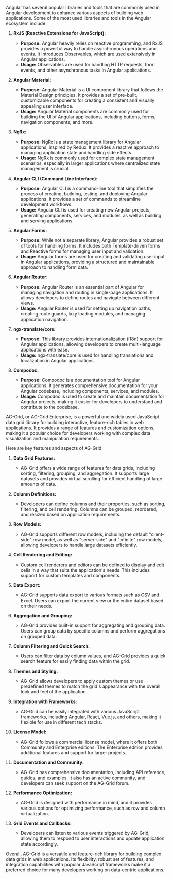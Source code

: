 Angular has several popular libraries and tools that are commonly used in Angular development to enhance various aspects of building web applications. Some of the most used libraries and tools in the Angular ecosystem include:

1. **RxJS (Reactive Extensions for JavaScript):**
   - **Purpose:** Angular heavily relies on reactive programming, and RxJS provides a powerful way to handle asynchronous operations and events. It introduces Observables, which are used extensively in Angular applications.
   - **Usage:** Observables are used for handling HTTP requests, form events, and other asynchronous tasks in Angular applications.

2. **Angular Material:**
   - **Purpose:** Angular Material is a UI component library that follows the Material Design principles. It provides a set of pre-built, customizable components for creating a consistent and visually appealing user interface.
   - **Usage:** Angular Material components are commonly used for building the UI of Angular applications, including buttons, forms, navigation components, and more.

3. **NgRx:**
   - **Purpose:** NgRx is a state management library for Angular applications, inspired by Redux. It provides a reactive approach to managing application state and handling side effects.
   - **Usage:** NgRx is commonly used for complex state management scenarios, especially in larger applications where centralized state management is crucial.

4. **Angular CLI (Command Line Interface):**
   - **Purpose:** Angular CLI is a command-line tool that simplifies the process of creating, building, testing, and deploying Angular applications. It provides a set of commands to streamline development workflows.
   - **Usage:** Angular CLI is used for creating new Angular projects, generating components, services, and modules, as well as building and serving applications.

5. **Angular Forms:**
   - **Purpose:** While not a separate library, Angular provides a robust set of tools for handling forms. It includes both Template-driven forms and Reactive forms for managing user input and validation.
   - **Usage:** Angular forms are used for creating and validating user input in Angular applications, providing a structured and maintainable approach to handling form data.

6. **Angular Router:**
   - **Purpose:** Angular Router is an essential part of Angular for managing navigation and routing in single-page applications. It allows developers to define routes and navigate between different views.
   - **Usage:** Angular Router is used for setting up navigation paths, creating route guards, lazy loading modules, and managing application navigation.

7. **ngx-translate/core:**
   - **Purpose:** This library provides internationalization (i18n) support for Angular applications, allowing developers to create multi-language applications with ease.
   - **Usage:** ngx-translate/core is used for handling translations and localization in Angular applications.

8. **Compodoc:**
   - **Purpose:** Compodoc is a documentation tool for Angular applications. It generates comprehensive documentation for your Angular codebase, including components, services, and modules.
   - **Usage:** Compodoc is used to create and maintain documentation for Angular projects, making it easier for developers to understand and contribute to the codebase.

AG-Grid, or AG-Grid Enterprise, is a powerful and widely used JavaScript data grid library for building interactive, feature-rich tables in web applications. It provides a range of features and customization options, making it a popular choice for developers working with complex data visualization and manipulation requirements.

Here are key features and aspects of AG-Grid:

1. **Data Grid Features:**
   - AG-Grid offers a wide range of features for data grids, including sorting, filtering, grouping, and aggregation. It supports large datasets and provides virtual scrolling for efficient handling of large amounts of data.

2. **Column Definitions:**
   - Developers can define columns and their properties, such as sorting, filtering, and cell rendering. Columns can be grouped, reordered, and resized based on application requirements.

3. **Row Models:**
   - AG-Grid supports different row models, including the default "client-side" row model, as well as "server-side" and "infinite" row models, allowing developers to handle large datasets efficiently.

4. **Cell Rendering and Editing:**
   - Custom cell renderers and editors can be defined to display and edit cells in a way that suits the application's needs. This includes support for custom templates and components.

5. **Data Export:**
   - AG-Grid supports data export to various formats such as CSV and Excel. Users can export the current view or the entire dataset based on their needs.

6. **Aggregation and Grouping:**
   - AG-Grid provides built-in support for aggregating and grouping data. Users can group data by specific columns and perform aggregations on grouped data.

7. **Column Filtering and Quick Search:**
   - Users can filter data by column values, and AG-Grid provides a quick search feature for easily finding data within the grid.

8. **Themes and Styling:**
   - AG-Grid allows developers to apply custom themes or use predefined themes to match the grid's appearance with the overall look and feel of the application.

9. **Integration with Frameworks:**
   - AG-Grid can be easily integrated with various JavaScript frameworks, including Angular, React, Vue.js, and others, making it flexible for use in different tech stacks.

10. **License Model:**
    - AG-Grid follows a commercial license model, where it offers both Community and Enterprise editions. The Enterprise edition provides additional features and support for larger projects.

11. **Documentation and Community:**
    - AG-Grid has comprehensive documentation, including API reference, guides, and examples. It also has an active community, and developers can seek support on the AG-Grid forum.

12. **Performance Optimization:**
    - AG-Grid is designed with performance in mind, and it provides various options for optimizing performance, such as row and column virtualization.

13. **Grid Events and Callbacks:**
    - Developers can listen to various events triggered by AG-Grid, allowing them to respond to user interactions and update application state accordingly.

Overall, AG-Grid is a versatile and feature-rich library for building complex data grids in web applications. Its flexibility, robust set of features, and integration capabilities with popular JavaScript frameworks make it a preferred choice for many developers working on data-centric applications.